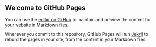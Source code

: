 ## Welcome to GitHub Pages

You can use the [editor on GitHub](https://github.com/Kori99023/k_k_branch_1/edit/gh-pages/index.md) to maintain and preview the content for your website in Markdown files.

Whenever you commit to this repository, GitHub Pages will run [Jekyll](https://jekyllrb.com/) to rebuild the pages in your site, from the content in your Markdown files.

